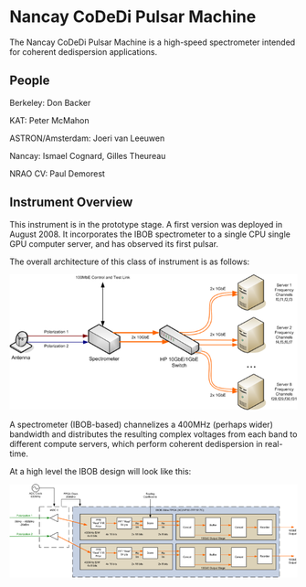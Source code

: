 # Nancay CoDeDi Pulsar Machine

The Nancay CoDeDi Pulsar Machine is a high-speed spectrometer intended
for coherent dedispersion applications.

## People

Berkeley: Don Backer

KAT: Peter McMahon

ASTRON/Amsterdam: Joeri van Leeuwen

Nancay: Ismael Cognard, Gilles Theureau

NRAO CV: Paul Demorest

## Instrument Overview

This instrument is in the prototype stage. A first version was deployed
in August 2008. It incorporates the IBOB spectrometer to a single CPU
single GPU computer server, and has observed its first pulsar.

The overall architecture of this class of instrument is as follows:

![NancayCoDeDiSpecArchitecture.png](NancayCoDeDiSpecArchitecture.png
"NancayCoDeDiSpecArchitecture.png")

A spectrometer (IBOB-based) channelizes a 400MHz (perhaps wider)
bandwidth and distributes the resulting complex voltages from each band
to different compute servers, which perform coherent dedispersion in
real-time.

At a high level the IBOB design will look like this:

![NancayCoDeDiSpecIBOB.png](NancayCoDeDiSpecIBOB.png
"NancayCoDeDiSpecIBOB.png")
